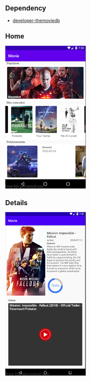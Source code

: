 ## Dependency
  * [developer-themoviedb](https://www.themoviedb.org)


## Home
<img src="https://github.com/alexx19/PopularMovie/blob/master/resource/home.png" width="256" title="Home">


## Details 
<img src="https://github.com/alexx19/PopularMovie/blob/master/resource/details.png" width="256" title="Home">
